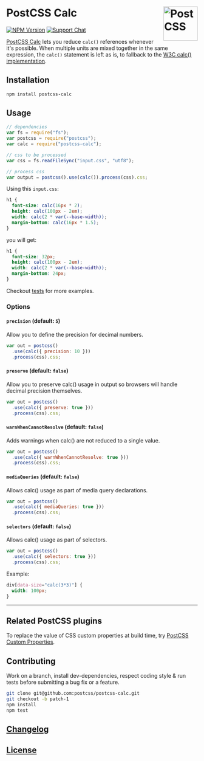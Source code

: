 # PostCSS Calc [<img src="https://postcss.github.io/postcss/logo.svg" alt="PostCSS" width="90" height="90" align="right">][PostCSS]

[![NPM Version][npm-img]][npm-url]
[![Support Chat][git-img]][git-url]

[PostCSS Calc] lets you reduce `calc()` references whenever it's possible.
When multiple units are mixed together in the same expression, the `calc()`
statement is left as is, to fallback to the [W3C calc() implementation].

## Installation

```bash
npm install postcss-calc
```

## Usage

```js
// dependencies
var fs = require("fs");
var postcss = require("postcss");
var calc = require("postcss-calc");

// css to be processed
var css = fs.readFileSync("input.css", "utf8");

// process css
var output = postcss().use(calc()).process(css).css;
```

Using this `input.css`:

```css
h1 {
  font-size: calc(16px * 2);
  height: calc(100px - 2em);
  width: calc(2 * var(--base-width));
  margin-bottom: calc(16px * 1.5);
}
```

you will get:

```css
h1 {
  font-size: 32px;
  height: calc(100px - 2em);
  width: calc(2 * var(--base-width));
  margin-bottom: 24px;
}
```

Checkout [tests] for more examples.

### Options

#### `precision` (default: `5`)

Allow you to define the precision for decimal numbers.

```js
var out = postcss()
  .use(calc({ precision: 10 }))
  .process(css).css;
```

#### `preserve` (default: `false`)

Allow you to preserve calc() usage in output so browsers will handle decimal
precision themselves.

```js
var out = postcss()
  .use(calc({ preserve: true }))
  .process(css).css;
```

#### `warnWhenCannotResolve` (default: `false`)

Adds warnings when calc() are not reduced to a single value.

```js
var out = postcss()
  .use(calc({ warnWhenCannotResolve: true }))
  .process(css).css;
```

#### `mediaQueries` (default: `false`)

Allows calc() usage as part of media query declarations.

```js
var out = postcss()
  .use(calc({ mediaQueries: true }))
  .process(css).css;
```

#### `selectors` (default: `false`)

Allows calc() usage as part of selectors.

```js
var out = postcss()
  .use(calc({ selectors: true }))
  .process(css).css;
```

Example:

```css
div[data-size="calc(3*3)"] {
  width: 100px;
}
```

---

## Related PostCSS plugins

To replace the value of CSS custom properties at build time, try [PostCSS Custom Properties].

## Contributing

Work on a branch, install dev-dependencies, respect coding style & run tests
before submitting a bug fix or a feature.

```bash
git clone git@github.com:postcss/postcss-calc.git
git checkout -b patch-1
npm install
npm test
```

## [Changelog](CHANGELOG.md)

## [License](LICENSE)

[git-img]: https://img.shields.io/badge/support-chat-blue.svg
[git-url]: https://gitter.im/postcss/postcss
[npm-img]: https://img.shields.io/npm/v/postcss-calc.svg
[npm-url]: https://www.npmjs.com/package/postcss-calc
[PostCSS]: https://github.com/postcss
[PostCSS Calc]: https://github.com/postcss/postcss-calc
[PostCSS Custom Properties]: https://github.com/postcss/postcss-custom-properties
[tests]: src/__tests__/index.js
[W3C calc() implementation]: https://www.w3.org/TR/css3-values/#calc-notation
